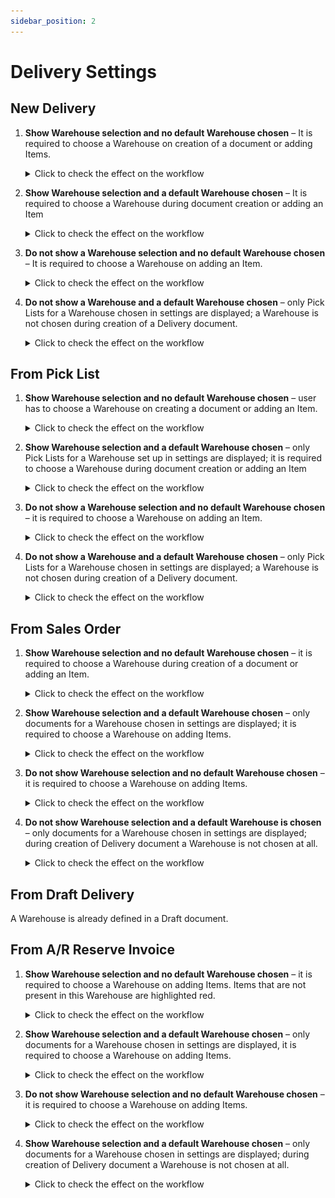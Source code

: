 ```yaml
---
sidebar_position: 2
---
```


# Delivery Settings

## New Delivery

1. **Show Warehouse selection and no default Warehouse chosen** – It is required to choose a Warehouse on creation of a document or adding Items.

    <details>
    <summary>Click to check the effect on the workflow</summary>
    <div>
    ![Warehouse](./media/delivery-settings/delivery-warehouse.png) ![Customer Selection](./media/delivery-settings/delivery-customer-selection.png) ![Document Details](./media/delivery-settings/delivery-document-details.png) ![New Item](./media/delivery-settings/delivery-new-item.png) ![Document Details](./media/delivery-settings/delivery-document-details-01.png) ![Quantity](./media/delivery-settings/delivery-quantity.png) ![Document Details](./media/delivery-settings/delivery-document-details-02.png) ![Remarks](./media/delivery-settings/delivery-remarks.png)
    </div>
    </details>

2. **Show Warehouse selection and a default Warehouse chosen** – It is required to choose a Warehouse during document creation or adding an Item

    <details>
    <summary>Click to check the effect on the workflow</summary>
    <div>
    ![Picklists](./media/delivery-settings/delivery-warehouse-01.png) ![Customer Selection](./media/delivery-settings/delivery-customer-selection.png) ![Document Details](./media/delivery-settings/delivery-document-details.png) ![New Item](./media/delivery-settings/delivery-new-item.png) ![Document Details](./media/delivery-settings/delivery-document-details-01.png) ![Quantity](./media/delivery-settings/delivery-quantity.png) ![Document Details](./media/delivery-settings/delivery-document-details-02.png) ![Remarks](./media/delivery-settings/delivery-remarks.png)
    </div>
    </details>

3. **Do not show a Warehouse selection and no default Warehouse chosen** – It is required to choose a Warehouse on adding an Item.

    <details>
    <summary>Click to check the effect on the workflow</summary>
    <div>
    ![Customer Selection](./media/delivery-settings/delivery-customer-selection.png) ![Document Details](./media/delivery-settings/delivery-document-details.png) ![Warehouse](./media/delivery-settings/delivery-warehouse.png) ![New Item](./media/delivery-settings/delivery-new-item.png) ![Document Details](./media/delivery-settings/delivery-document-details-01.png) ![Quantity](./media/delivery-settings/delivery-quantity.png) ![Document-Details](./media/delivery-settings/delivery-document-details-02.png) ![Remarks](./media/delivery-settings/delivery-remarks.png)
    </div>
    </details>

4. **Do not show a Warehouse and a default Warehouse chosen** – only Pick Lists for a Warehouse chosen in settings are displayed; a Warehouse is not chosen during creation of a Delivery document.

    <details>
    <summary>Click to check the effect on the workflow</summary>
    <div>
    ![Customer Selection](./media/delivery-settings/delivery-customer-selection.png) ![Document Details](./media/delivery-settings/delivery-document-details.png) ![New Item](./media/delivery-settings/delivery-new-item.png) ![Warehouse](./media/delivery-settings/delivery-warehouse.png) ![Document Details](./media/delivery-settings/delivery-document-details-01.png) ![Quantity](./media/delivery-settings/delivery-quantity.png) ![Document-Details](./media/delivery-settings/delivery-document-details-02.png) ![Remarks](./media/delivery-settings/delivery-remarks.png)
    </div>
    </details>

## From Pick List

1. **Show Warehouse selection and no default Warehouse chosen** – user has to choose a Warehouse on creating a document or adding an Item.

    <details>
    <summary>Click to check the effect on the workflow</summary>
    <div>
    ![Picklists](./media/delivery-settings/picklist-03.png) ![Document Details](./media/delivery-settings/document-details-13.png) ![Warehouse](./media/delivery-settings/warehouse-02.png) ![New Item](./media/delivery-settings/new-item-04.png) ![Document Details](./media/delivery-settings/document-details-14.png) ![Quantity](./media/delivery-settings/quantity-04.png) ![Document Details](./media/delivery-settings/document-details-15.png) ![Remarks](./media/delivery-settings/remarks-04.png)
    </div>
    </details>

2. **Show Warehouse selection and a default Warehouse chosen** – only Pick Lists for a Warehouse set up in settings are displayed; it is required to choose a Warehouse during document creation or adding an Item

    <details>
    <summary>Click to check the effect on the workflow</summary>
    <div>
    ![Picklists](./media/delivery-settings/picklist-04.png) ![Document Details](./media/delivery-settings/document-details-16.png) ![New Item](./media/delivery-settings/new-item-05.png) ![Document Details](./media/delivery-settings/document-details-17.png) ![Quantity](./media/delivery-settings/quantity-05.png) ![Document Details](./media/delivery-settings/document-details-18.png) ![Remarks](./media/delivery-settings/remarks-05.png)
    </div>
    </details>

3. **Do not show a Warehouse selection and no default Warehouse chosen** – it is required to choose a Warehouse on adding an Item.

    <details>
    <summary>Click to check the effect on the workflow</summary>
    <div>
     ![Picklists](./media/delivery-settings/picklist-05.png) ![Document Details](./media/delivery-settings/document-details-19.png) ![Warehouse](./media/delivery-settings/warehouse-03.png) ![New Item](./media/delivery-settings/new-item-06.png) ![Document Details](./media/delivery-settings/document-details-20.png) ![Quantity](./media/delivery-settings/quantity-06.png) ![Document Details](./media/delivery-settings/document-details-21.png) ![Remarks](./media/delivery-settings/remarks-06.png)
    </div>
    </details>

4. **Do not show a Warehouse and a default Warehouse chosen** – only Pick Lists for a Warehouse chosen in settings are displayed; a Warehouse is not chosen during creation of a Delivery document.

    <details>
    <summary>Click to check the effect on the workflow</summary>
    <div>
     ![Picklists](./media/delivery-settings/picklist-06.png) ![Document Details](./media/delivery-settings/document-details-22.png) ![New Item](./media/delivery-settings/new-item-07.png) ![Document Details](./media/delivery-settings/document-details-23.png) ![Quantity](./media/delivery-settings/quantity-07.png) ![Document Details](./media/delivery-settings/document-details-24.png) ![Remarks](./media/delivery-settings/remarks-07.png)
    </div>
    </details>

## From Sales Order

1. **Show Warehouse selection and no default Warehouse chosen** – it is required to choose a Warehouse during creation of a document or adding an Item.

    <details>
    <summary>Click to check the effect on the workflow</summary>
    <div>
     ![Order Selection](./media/delivery-settings/order-selection-01.png) ![Document Details](./media/delivery-settings/document-details-25.png) ![Warehouse](./media/delivery-settings/warehouse-04.png) ![New Item](./media/delivery-settings/new-item-08.png) ![Document Details](./media/delivery-settings/document-details-26.png) ![Quantity](./media/delivery-settings/quantity-08.png) ![Document Details](./media/delivery-settings/document-details-27.png) ![Remarks](./media/delivery-settings/remarks-08.png)
    </div>
    </details>

2. **Show Warehouse selection and a default Warehouse chosen** – only documents for a Warehouse chosen in settings are displayed; it is required to choose a Warehouse on adding Items.

    <details>
    <summary>Click to check the effect on the workflow</summary>
    <div>
     ![Order Selection](./media/delivery-settings/order-selection-02.png) ![Document Details](./media/delivery-settings/document-details-28.png) ![New Item](./media/delivery-settings/new-item-09.png) ![Document Details](./media/delivery-settings/document-details-29.png) ![Quantity](./media/delivery-settings/quantity-09.png) ![Document Details](./media/delivery-settings/document-details-30.png) ![Remarks](./media/delivery-settings/remarks-09.png)
    </div>
    </details>

3. **Do not show Warehouse selection and no default Warehouse chosen** – it is required to choose a Warehouse on adding Items.

    <details>
    <summary>Click to check the effect on the workflow</summary>
    <div>
     ![Order Selection](./media/delivery-settings/order-selection-03.png) ![Document Details](./media/delivery-settings/document-details-31.png) ![Warehouse](./media/delivery-settings/warehouse-05.png) ![New Item](./media/delivery-settings/new-item-10.png) ![Document Details](./media/delivery-settings/document-details-32.png) ![Quantity](./media/delivery-settings/quantity-10.png) ![Document Details](./media/delivery-settings/document-details-33.png) ![Remarks](./media/delivery-settings/remarks-10.png)
    </div>
    </details>

4. **Do not show Warehouse selection and a default Warehouse is chosen** – only documents for a Warehouse chosen in settings are displayed; during creation of Delivery document a Warehouse is not chosen at all.

    <details>
    <summary>Click to check the effect on the workflow</summary>
    <div>
     ![Order Selection](./media/delivery-settings/order-selection-04.png) ![Document Details](./media/delivery-settings/document-details-34.png) ![New Item](./media/delivery-settings/new-item-11.png) ![Document Details](./media/delivery-settings/document-details-35.png) ![Quantity](./media/delivery-settings/quantity-11.png) ![Document Details](./media/delivery-settings/document-details-36.png) ![Remarks](./media/delivery-settings/remarks-11.png)
    </div>
    </details>

## From Draft Delivery

A Warehouse is already defined in a Draft document.

## From A/R Reserve Invoice

1. **Show Warehouse selection and no default Warehouse chosen** – it is required to choose a Warehouse on adding Items. Items that are not present in this Warehouse are highlighted red.

    <details>
    <summary>Click to check the effect on the workflow</summary>
    <div>
    ![Reserve Invoice](./media/delivery-settings/reserve-invoice.png) ![Document Details](./media/delivery-settings/document-details-37.png) ![Warehouse](./media/delivery-settings/warehouse-06.png) ![New Item](./media/delivery-settings/new-item-12.png) ![Document Details](./media/delivery-settings/document-details-38.png) ![Quantity](./media/delivery-settings/quantity-12.png) ![Document Details](./media/delivery-settings/document-details-39.png) ![Remarks](./media/delivery-settings/remarks-11.png)
    </div>
    </details>

2. **Show Warehouse selection and a default Warehouse chosen** – only documents for a Warehouse chosen in settings are displayed, it is required to choose a Warehouse on adding Items.

    <details>
    <summary>Click to check the effect on the workflow</summary>
    <div>
    ![Reserve Invoice](./media/delivery-settings/reserve-invoice-01.png) ![Document Details](./media/delivery-settings/document-details-40.png) ![New Item](./media/delivery-settings/new-item-13.png) ![Document Details](./media/delivery-settings/document-details-41.png) ![Quantity](./media/delivery-settings/quantity-13.png) ![Document Details](./media/delivery-settings/document-details-42.png) ![Remarks](./media/delivery-settings/remarks-13.png)
    </div>
    </details>

3. **Do not show Warehouse selection and no default Warehouse chosen** – it is required to choose a Warehouse on adding Items.

    <details>
    <summary>Click to check the effect on the workflow</summary>
    <div>
    ![Reserve Invoice](./media/delivery-settings/reserve-invoice-03.png) ![Document Details](./media/delivery-settings/document-details-43.png) ![Warehouse](./media/delivery-settings/warehouse-07.png) ![New Item](./media/delivery-settings/new-item-14.png) ![Document Details](./media/delivery-settings/document-details-44.png) ![Quantity](./media/delivery-settings/quantity-14.png) ![Document Details](./media/delivery-settings/document-details-45.png) ![Remarks](./media/delivery-settings/remarks-14.png)
    </div>
    </details>

4. **Show Warehouse selection and a default Warehouse chosen** – only documents for a Warehouse chosen in settings are displayed; during creation of Delivery document a Warehouse is not chosen at all.

    <details>
    <summary>Click to check the effect on the workflow</summary>
    <div>
    ![Reserve Invoice](./media/delivery-settings/reserve-invoice-04.png) ![Document Details](./media/delivery-settings/document-details-46.png) ![New Item](./media/delivery-settings/new-item-15.png) ![Document Details](./media/delivery-settings/document-details-47.png) ![Quantity](./media/delivery-settings/quantity-15.png) ![Document Details](./media/delivery-settings/document-details-48.png) ![Remarks](./media/delivery-settings/remarks-15.png)
    </div>
    </details>
